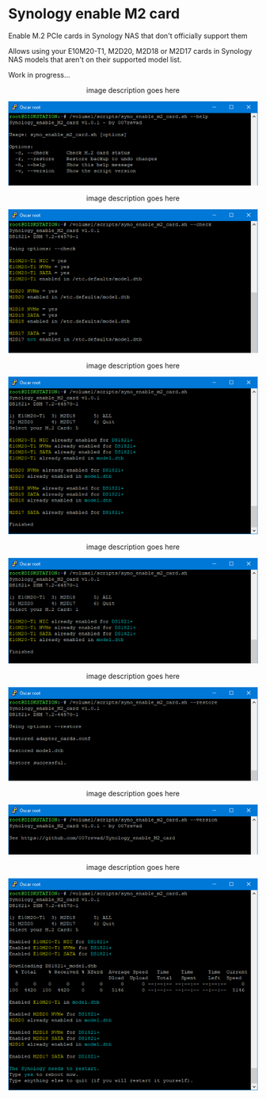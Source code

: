 # Synology enable M2 card
Enable M.2 PCIe cards in Synology NAS that don't officially support them

Allows using your E10M20-T1, M2D20, M2D18 or M2D17 cards in Synology NAS models that aren't on their supported model list.

Work in progress...


<p align="center">image description goes here</p>
<p align="center"><img src="/images/help.png"></p>

<p align="center">image description goes here</p>
<p align="center"><img src="/images/check.png"></p>

<p align="center">image description goes here</p>
<p align="center"><img src="/images/all.png"></p>

<p align="center">image description goes here</p>
<p align="center"><img src="/images/e10m20.png"></p>

<p align="center">image description goes here</p>
<p align="center"><img src="/images/restore.png"></p>

<p align="center">image description goes here</p>
<p align="center"><img src="/images/version.png"></p>

<p align="center">image description goes here</p>
<p align="center"><img src="/images/edited.png"></p>

